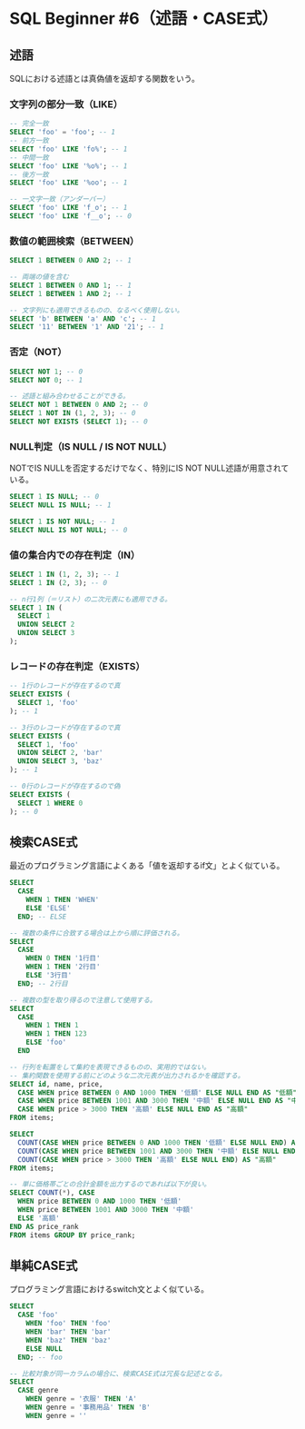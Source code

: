 # SQL Beginner #6（述語・CASE式）

## 述語
SQLにおける述語とは真偽値を返却する関数をいう。

### 文字列の部分一致（LIKE）
```sql
-- 完全一致
SELECT 'foo' = 'foo'; -- 1
-- 前方一致
SELECT 'foo' LIKE 'fo%'; -- 1
-- 中間一致
SELECT 'foo' LIKE '%o%'; -- 1
-- 後方一致
SELECT 'foo' LIKE '%oo'; -- 1

-- 一文字一致（アンダーバー）
SELECT 'foo' LIKE 'f_o'; -- 1
SELECT 'foo' LIKE 'f__o'; -- 0
```

### 数値の範囲検索（BETWEEN）
```sql
SELECT 1 BETWEEN 0 AND 2; -- 1

-- 両端の値を含む
SELECT 1 BETWEEN 0 AND 1; -- 1
SELECT 1 BETWEEN 1 AND 2; -- 1

-- 文字列にも適用できるものの、なるべく使用しない。
SELECT 'b' BETWEEN 'a' AND 'c'; -- 1
SELECT '11' BETWEEN '1' AND '21'; -- 1
```

### 否定（NOT）
```SQL
SELECT NOT 1; -- 0
SELECT NOT 0; -- 1

-- 述語と組み合わせることができる。
SELECT NOT 1 BETWEEN 0 AND 2; -- 0
SELECT 1 NOT IN (1, 2, 3); -- 0
SELECT NOT EXISTS (SELECT 1); -- 0
```

### NULL判定（IS NULL / IS NOT NULL）
NOTでIS NULLを否定するだけでなく、特別にIS NOT NULL述語が用意されている。

```sql
SELECT 1 IS NULL; -- 0
SELECT NULL IS NULL; -- 1

SELECT 1 IS NOT NULL; -- 1
SELECT NULL IS NOT NULL; -- 0
```

### 値の集合内での存在判定（IN）
```sql
SELECT 1 IN (1, 2, 3); -- 1
SELECT 1 IN (2, 3); -- 0

-- n行1列（＝リスト）の二次元表にも適用できる。
SELECT 1 IN (
  SELECT 1
  UNION SELECT 2
  UNION SELECT 3
);
```

### レコードの存在判定（EXISTS）
```sql
-- 1行のレコードが存在するので真
SELECT EXISTS (
  SELECT 1, 'foo'
); -- 1

-- 3行のレコードが存在するので真
SELECT EXISTS (
  SELECT 1, 'foo'
  UNION SELECT 2, 'bar'
  UNION SELECT 3, 'baz'
); -- 1

-- 0行のレコードが存在するので偽
SELECT EXISTS (
  SELECT 1 WHERE 0
); -- 0
```

## 検索CASE式
最近のプログラミング言語によくある「値を返却するif文」とよく似ている。

```sql
SELECT
  CASE
    WHEN 1 THEN 'WHEN'
    ELSE 'ELSE'
  END; -- ELSE

-- 複数の条件に合致する場合は上から順に評価される。
SELECT
  CASE
    WHEN 0 THEN '1行目'
    WHEN 1 THEN '2行目'
    ELSE '3行目'
  END; -- 2行目

-- 複数の型を取り得るので注意して使用する。
SELECT
  CASE
    WHEN 1 THEN 1
    WHEN 1 THEN 123
    ELSE 'foo'
  END

-- 行列を転置をして集約を表現できるものの、実用的ではない。
-- 集約関数を使用する前にどのような二次元表が出力されるかを確認する。
SELECT id, name, price,
  CASE WHEN price BETWEEN 0 AND 1000 THEN '低額' ELSE NULL END AS "低額",
  CASE WHEN price BETWEEN 1001 AND 3000 THEN '中額' ELSE NULL END AS "中額",
  CASE WHEN price > 3000 THEN '高額' ELSE NULL END AS "高額"
FROM items;

SELECT 
  COUNT(CASE WHEN price BETWEEN 0 AND 1000 THEN '低額' ELSE NULL END) AS "低額",
  COUNT(CASE WHEN price BETWEEN 1001 AND 3000 THEN '中額' ELSE NULL END) AS "中額",
  COUNT(CASE WHEN price > 3000 THEN '高額' ELSE NULL END) AS "高額"
FROM items;

-- 単に価格帯ごとの合計金額を出力するのであれば以下が良い。
SELECT COUNT(*), CASE
  WHEN price BETWEEN 0 AND 1000 THEN '低額'
  WHEN price BETWEEN 1001 AND 3000 THEN '中額'
  ELSE '高額'
END AS price_rank
FROM items GROUP BY price_rank;
```

## 単純CASE式
プログラミング言語におけるswitch文とよく似ている。

```sql
SELECT
  CASE 'foo'
    WHEN 'foo' THEN 'foo'
    WHEN 'bar' THEN 'bar'
    WHEN 'baz' THEN 'baz'
    ELSE NULL
  END; -- foo

-- 比較対象が同一カラムの場合に、検索CASE式は冗長な記述となる。
SELECT
  CASE genre
    WHEN genre = '衣服' THEN 'A'
    WHEN genre = '事務用品' THEN 'B'
    WHEN genre = ''
```
